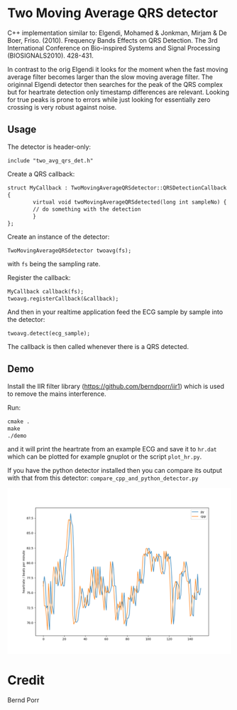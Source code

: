 # Two Moving Average QRS detector

C++ implementation similar to: 
        Elgendi, Mohamed & Jonkman, 
        Mirjam & De Boer, Friso. (2010).
        Frequency Bands Effects on QRS Detection.
        The 3rd International Conference on Bio-inspired Systems 
        and Signal Processing (BIOSIGNALS2010). 428-431.

In contrast to the orig Elgendi it looks for the moment
when the fast moving average filter becomes larger than
the slow moving average filter. The originnal Elgendi
detector then searches for the peak of the QRS complex
but for heartrate detection only timestamp differences
are relevant. Looking for true peaks is prone to errors
while just looking for essentially zero crossing is very
robust against noise.

## Usage

The detector is header-only:
```
include "two_avg_qrs_det.h"
```

Create a QRS callback:

```
struct MyCallback : TwoMovingAverageQRSdetector::QRSDetectionCallback {
        virtual void twoMovingAverageQRSdetected(long int sampleNo) {
		// do something with the detection
        }
};

```

Create an instance of the detector:

```
TwoMovingAverageQRSdetector twoavg(fs);
```
with `fs` being the sampling rate.


Register the callback:

```
MyCallback callback(fs);
twoavg.registerCallback(&callback);
```

And then in your realtime application feed the ECG sample by sample into the detector:

```
twoavg.detect(ecg_sample);
```

The callback is then called whenever there is a QRS detected.


## Demo

Install the IIR filter library (https://github.com/berndporr/iir1)
which is used to remove the mains interference.

Run:
```
cmake .
make
./demo
```
and it will print the heartrate from an example ECG and
save it to `hr.dat` which can be plotted for example
gnuplot or the script `plot_hr.py`.

If you have the python detector installed then you can
compare its output with that from this detector:
`compare_cpp_and_python_detector.py`

![alt tag](compare_cpp_py.png)

# Credit

Bernd Porr
